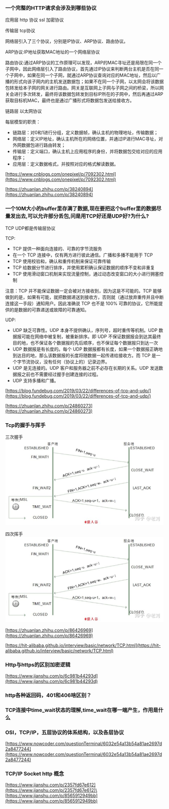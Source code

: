 ### 一个完整的HTTP请求会涉及到哪些协议

应用层 http 协议  ssl 加密协议

传输层 tcp协议

网络层引入了三个协议，分别是IP协议、ARP协议、路由协议。

ARP协议:IP地址获取MAC地址的一个网络层协议

路由协议:通过ARP协议的工作原理可以发现，ARP的MAC寻址还是局限在同一个子网中，因此网络层引入了路由协议，首先通过IP协议来判断两台主机是否在同一个子网中，如果在同一个子网，就通过ARP协议查询对应的MAC地址，然后以广播的形式向该子网内的主机发送数据包；如果不在同一个子网，以太网会将该数据包转发给本子网的网关进行路由。网关是互联网上子网与子网之间的桥梁，所以网关会进行多次转发，最终将该数据包转发到目标IP所在的子网中，然后再通过ARP获取目标机MAC，最终也是通过广播形式将数据包发送给接收方。

链路层  以太网协议


每层模型的职责：
- 链路层：对0和1进行分组，定义数据帧，确认主机的物理地址，传输数据；
- 网络层：定义IP地址，确认主机所在的网络位置，并通过IP进行MAC寻址，对外网数据包进行路由转发；
- 传输层：定义端口，确认主机上应用程序的身份，并将数据包交给对应的应用程序；
- 应用层：定义数据格式，并按照对应的格式解读数据。

[https://www.cnblogs.com/onepixel/p/7092302.html](https://www.cnblogs.com/onepixel/p/7092302.html)

[https://zhuanlan.zhihu.com/p/38240894](https://zhuanlan.zhihu.com/p/38240894)

### 一个10M大小的buffer里存满了数据,现在要把这个buffer里的数据尽量发出去,可以允许部分丢包,问是用TCP好还是UDP好?为什么?

TCP UDP都是传输层协议

TCP:
- TCP 提供一种面向连接的、可靠的字节流服务
- 在一个 TCP 连接中，仅有两方进行彼此通信。广播和多播不能用于 TCP
- TCP 使用校验和，确认和重传机制来保证可靠传输
- TCP 给数据分节进行排序，并使用累积确认保证数据的顺序不变和非重复
- TCP 使用滑动窗口机制来实现流量控制，通过动态改变窗口的大小进行拥塞控制

注意：TCP 并不能保证数据一定会被对方接收到，因为这是不可能的。TCP 能够做到的是，如果有可能，就把数据递送到接收方，否则就（通过放弃重传并且中断连接这一手段）通知用户。因此准确说 TCP 也不是 100% 可靠的协议，它所能提供的是数据的可靠递送或故障的可靠通知。

UDP:
- UDP 缺乏可靠性。UDP 本身不提供确认，序列号，超时重传等机制。UDP 数据报可能在网络中被复制，被重新排序。即 UDP 不保证数据报会到达其最终目的地，也不保证各个数据报的先后顺序，也不保证每个数据报只到达一次
- UDP 数据报是有长度的。每个 UDP 数据报都有长度，如果一个数据报正确地到达目的地，那么该数据报的长度将随数据一起传递给接收方。而 TCP 是一个字节流协议，没有任何（协议上的）记录边界。
- UDP 是无连接的。UDP 客户和服务器之前不必存在长期的关系。UDP 发送数据报之前也不需要经过握手创建连接的过程。
- UDP 支持多播和广播。


[https://blog.fundebug.com/2019/03/22/differences-of-tcp-and-udp/](https://blog.fundebug.com/2019/03/22/differences-of-tcp-and-udp/)

[https://zhuanlan.zhihu.com/p/24860273](https://zhuanlan.zhihu.com/p/24860273)

### Tcp的握手与挥手
三次握手
![Three_way_Handshake.jpg](Three_way_Handshake.jpg)

四次挥手
![Four_times_to_wave.jpg](Four_times_to_wave.jpg)

[https://zhuanlan.zhihu.com/p/86426969](https://zhuanlan.zhihu.com/p/86426969)

[https://hit-alibaba.github.io/interview/basic/network/TCP.html](https://hit-alibaba.github.io/interview/basic/network/TCP.html)

### Http与https的区别加密逻辑

[https://www.jianshu.com/p/6c981b44293d](https://www.jianshu.com/p/6c981b44293d)

### http各种返回码，401和406啥区别？

### TCP连接中time_wait状态的理解,time_wait在哪一端产生，作用是什么

### OSI，TCP/IP，五层协议的体系结构，以及各层协议

[https://www.nowcoder.com/questionTerminal/6032e54a13b54a81ae2697d2a8477244](https://www.nowcoder.com/questionTerminal/6032e54a13b54a81ae2697d2a8477244)

### TCP/IP Socket http 概念

[https://www.jianshu.com/p/2357fd67e612](https://www.jianshu.com/p/2357fd67e612)\
[https://www.jianshu.com/p/8565912949bb](https://www.jianshu.com/p/8565912949bb)
